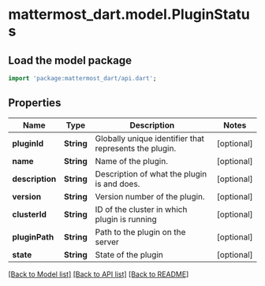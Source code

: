 # mattermost_dart.model.PluginStatus

## Load the model package
```dart
import 'package:mattermost_dart/api.dart';
```

## Properties
Name | Type | Description | Notes
------------ | ------------- | ------------- | -------------
**pluginId** | **String** | Globally unique identifier that represents the plugin. | [optional] 
**name** | **String** | Name of the plugin. | [optional] 
**description** | **String** | Description of what the plugin is and does. | [optional] 
**version** | **String** | Version number of the plugin. | [optional] 
**clusterId** | **String** | ID of the cluster in which plugin is running | [optional] 
**pluginPath** | **String** | Path to the plugin on the server | [optional] 
**state** | **String** | State of the plugin | [optional] 

[[Back to Model list]](../README.md#documentation-for-models) [[Back to API list]](../README.md#documentation-for-api-endpoints) [[Back to README]](../README.md)


